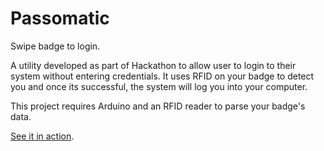Passomatic
==========

Swipe badge to login.

A utility developed as part of Hackathon to allow user to login to their system without entering credentials. It uses RFID on your badge to detect you and once its successful, the system will log you into your computer.

This project requires Arduino and an RFID reader to parse your badge's data.

[See it in action](https://github.com/mitul45/Passomatic/blob/master/Type%20Less%2C%20Code%20More!!%20480p.mp4).

